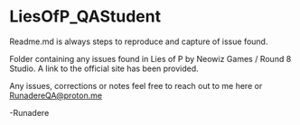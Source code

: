 # LiesOfP_QAStudent

Readme.md is always steps to reproduce and capture of issue found.

Folder containing any issues found in Lies of P by Neowiz Games / Round 8 Studio. A link to the official site has been provided.

Any issues, corrections or notes feel free to reach out to me here or RunadereQA@proton.me

-Runadere
